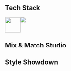 ## Tech Stack
<div style="width: 200px; display: flex">
  <img src="https://konvajs.org/android-chrome-192x192.png" width="50" />
  <img src="https://skillicons.dev/icons?i=react,tailwind,fastapi,pytorch,aws,mongodb,figma">

</div>



## Mix & Match Studio

## Style Showdown
